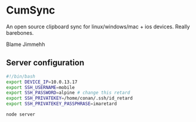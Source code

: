 # CumSync

An open source clipboard sync for linux/windows/mac + ios devices. Really barebones.

Blame Jimmehh

## Server configuration

```bash
#!/bin/bash
export DEVICE_IP=10.0.13.17
export SSH_USERNAME=mobile
export SSH_PASSWORD=alpine # change this retard
export SSH_PRIVATEKEY=/home/conan/.ssh/id_retard
export SSH_PRIVATEKEY_PASSPHRASE=imaretard

node server

```
